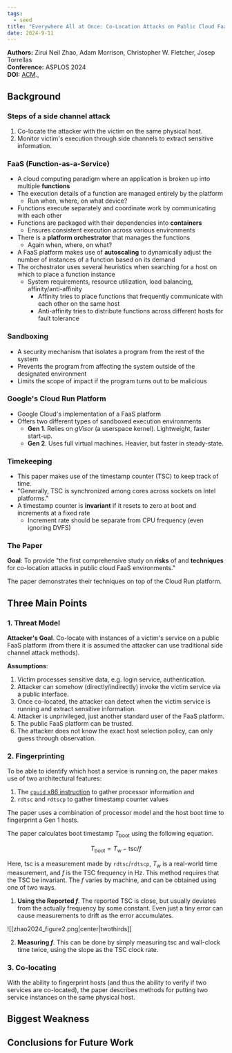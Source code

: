 ```yaml
---
tags:
  - seed
title: "Everywhere All at Once: Co-Location Attacks on Public Cloud FaaS"
date: 2024-9-11
---
```

**Authors:** Zirui Neil Zhao, Adam Morrison, Christopher W. Fletcher, Josep Torrellas<br>
**Conference:** ASPLOS 2024<br>
**DOI:** [ACM](https://dl.acm.org/doi/10.1145/3617232.3624867).,

## Background

### Steps of a side channel attack

1) Co-locate the attacker with the victim on the same physical host.
2) Monitor victim's execution through side channels to extract sensitive information.

### FaaS (Function-as-a-Service)

- A cloud computing paradigm where an application is broken up into multiple **functions**
- The execution details of a function are managed entirely by the platform
	- Run when, where, on what device?
- Functions execute separately and coordinate work by communicating with each other
- Functions are packaged with their dependencies into **containers**
	- Ensures consistent execution across various environments
- There is a **platform orchestrator** that manages the functions
	- Again when, where, on what?
- A FaaS platform makes use of **autoscaling** to dynamically adjust the number of instances of a function based on its demand
- The orchestrator uses several heuristics when searching for a host on which to place a function instance
	- System requirements, resource utilization, load balancing, affinity/anti-affinity
		- Affinity tries to place functions that frequently communicate with each other on the same host
		- Anti-affinity tries to distribute functions across different hosts for fault tolerance

### Sandboxing

- A security mechanism that isolates a program from the rest of the system
- Prevents the program from affecting the system outside of the designated environment
- Limits the scope of impact if the program turns out to be malicious

### Google's Cloud Run Platform

- Google Cloud's implementation of a FaaS platform
- Offers two different types of sandboxed execution environments
	- **Gen 1**. Relies on *gVisor* (a userspace kernel). Lightweight, faster start-up.
	- **Gen 2**. Uses full virtual machines. Heavier, but faster in steady-state.

### Timekeeping

- This paper makes use of the timestamp counter (TSC) to keep track of time.
- "Generally, TSC is synchronized among cores across sockets on Intel platforms."
- A timestamp counter is **invariant** if it resets to zero at boot and increments at a fixed rate
	- Increment rate should be separate from CPU frequency (even ignoring DVFS)

### The Paper

**Goal**: To provide "the first comprehensive study on **risks** of and **techniques** for co-location attacks in public cloud FaaS environments."

The paper demonstrates their techniques on top of the Cloud Run platform.

## Three Main Points

### 1. Threat Model

**Attacker's Goal**. Co-locate with instances of a victim's service on a public FaaS platform (from there it is assumed the attacker can use traditional side channel attack methods).

**Assumptions**:
1. Victim processes sensitive data, e.g. login service, authentication.
2. Attacker can somehow (directly/indirectly) invoke the victim service via a public interface.
3. Once co-located, the attacker can detect when the victim service is running and extract sensitive information.
4. Attacker is unprivileged, just another standard user of the FaaS platform.
5. The public FaaS platform can be trusted.
6. The attacker does not know the exact host selection policy, can only guess through observation.

### 2. Fingerprinting

To be able to identify which host a service is running on, the paper makes use of two architectural features:

1. The [`cpuid` x86 instruction](https://www.felixcloutier.com/x86/cpuid) to gather processor information and
2. `rdtsc` and `rdtscp` to gather timestamp counter values

The paper uses a combination of processor model and the host boot time to fingerprint a Gen 1 hosts.

The paper calculates boot timestamp $T_\text{boot}$ using the following equation.

$$
T_\text{boot} = T_\text{w} - \text{tsc} / f
$$

Here, $\text{tsc}$ is a measurement made by `rdtsc`/`rdtscp`, $T_\text{w}$ is a real-world time measurement, and $f$ is the TSC frequency in Hz. This method requires that the TSC be invariant. The $f$ varies by machine, and can be obtained using one of two ways.

1. **Using the Reported $f$**. The reported TSC is close, but usually deviates from the actually frequency by some constant. Even just a tiny error can cause measurements to drift as the error accumulates.

![[zhao2024_figure2.png|center|twothirds]]

2. **Measuring $f$**. This can be done by simply measuring $\text{tsc}$ and wall-clock time twice, using the slope as the TSC clock rate.

### 3. Co-locating

With the ability to fingerprint hosts (and thus the ability to verify if two services are co-located), the paper describes methods for putting two service instances on the same physical host.

## Biggest Weakness



## Conclusions for Future Work

